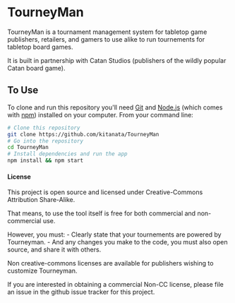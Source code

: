 # TourneyMan

TourneyMan is a tournament management system for tabletop game publishers, 
retailers, and gamers to use alike to run tournements for tabletop board games.

It is built in partnership with Catan Studios (publishers of the wildly popular
Catan board game).

## To Use

To clone and run this repository you'll need [Git](https://git-scm.com) and [Node.js](https://nodejs.org/en/download/) (which comes with [npm](http://npmjs.com)) installed on your computer. From your command line:

```bash
# Clone this repository
git clone https://github.com/kitanata/TourneyMan
# Go into the repository
cd TourneyMan
# Install dependencies and run the app
npm install && npm start
```

#### License

This project is open source and licensed under Creative-Commons Attribution Share-Alike.

That means, to use the tool itself is free for both commercial and non-commercial use.

However, you must:
    - Clearly state that your tournements are powered by Tourneyman.
    - And any changes you make to the code, you must also open source, and share it with others.

Non creative-commons licenses are available for publishers wishing to customize Tourneyman.

If you are interested in obtaining a commercial Non-CC license, please file an issue
in the github issue tracker for this project.


